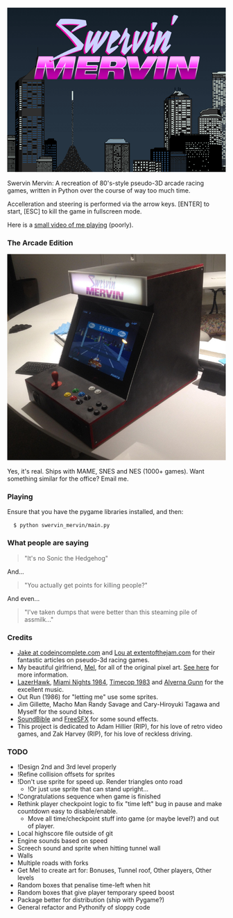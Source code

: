 ![Swervin' Mervin](/lib/box.png?raw=true "Swervin' Mervin")

Swervin Mervin: A recreation of 80's-style pseudo-3D arcade racing games, written in Python over the course of way too much time.

Accelleration and steering is performed via the arrow keys. [ENTER] to start, [ESC] to kill the game in fullscreen mode.

Here is a [small video of me playing](https://www.youtube.com/watch?v=T08Oe1l7nhk) (poorly).

### The Arcade Edition

![Swervin' Mervin Arcade Edition](/lib/arcade.jpg?raw=true "Swervin' Mervin Arcade Edition")

Yes, it's real. Ships with MAME, SNES and NES (1000+ games). Want something similar for the office? Email me.

### Playing

Ensure that you have the pygame libraries installed, and then:

```
  $ python swervin_mervin/main.py 
```

### What people are saying

> "It's no Sonic the Hedgehog"

And...

> "You actually get points for killing people?"

And even...

> "I've taken dumps that were better than this steaming pile of assmilk..."

### Credits

  * [Jake at codeincomplete.com](http://codeincomplete.com/) and [Lou at extentofthejam.com](http://extentofthejam.com/) for their fantastic articles on pseudo-3d racing games.
  * My beautiful girlfriend, [Mel](http://melaniehuang.com), for all of the original pixel art. [See here](http://melaniehuang.com/projects/swervinmervin.html) for more information.
  * [LazerHawk](https://lazerhawk.bandcamp.com/), [Miami Nights 1984](https://soundcloud.com/miami-nights-1984), [Timecop 1983](https://timecop1983.bandcamp.com/) and [Alverna Gunn](http://www.metal-archives.com/bands/Alverna_Gunn/10011) for the excellent music.
  * Out Run (1986) for "letting me" use some sprites.
  * Jim Gillette, Macho Man Randy Savage and Cary-Hiroyuki Tagawa and Myself for the sound bites.
  * [SoundBible](http://soundbible.com) and [FreeSFX](http://freesfx.co.uk) for some sound effects.
  * This project is dedicated to Adam Hillier (RIP), for his love of retro video games, and Zak Harvey (RIP), for his love of reckless driving.

### TODO
  
  * !Design 2nd and 3rd level properly
  * !Refine collision offsets for sprites
  * !Don't use sprite for speed up. Render triangles onto road
    * !Or just use sprite that can stand upright...
  * !Congratulations sequence when game is finished
  * Rethink player checkpoint logic to fix "time left" bug in pause and make countdown easy to disable/enable.
    * Move all time/checkpoint stuff into game (or maybe level?) and out of player.
  * Local highscore file outside of git
  * Engine sounds based on speed
  * Screech sound and sprite when hitting tunnel wall
  * Walls
  * Multiple roads with forks
  * Get Mel to create art for: Bonuses, Tunnel roof, Other players, Other levels
  * Random boxes that penalise time-left when hit
  * Random boxes that give player temporary speed boost
  * Package better for distribution (ship with Pygame?)
  * General refactor and Pythonify of sloppy code
